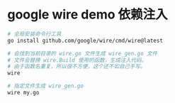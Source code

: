 # google wire demo 依赖注入

```bash
# 全局安装命令行工具
go install github.com/google/wire/cmd/wire@latest

# 会找到当前目录的 wire.go 文件生成 wire_gen.go 文件
# 文件会替换 wire.Build 使用的函数，生成注入代码。
# 由于函数名重复，所以很不方便，这个还不如自己手写。
wire 

# 指定文件生成 wire_gen.go
wire my.go
```